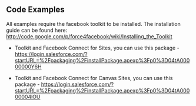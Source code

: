 ## Code Examples ##

All examples require the facebook toolkit to be installed. The installation guide can be found here: http://code.google.com/p/force4facebook/wiki/Installing_the_Toolkit

  * Toolkit and Facebook Connect for Sites, you can use this package - https://login.salesforce.com/?startURL=%2Fpackaging%2FinstallPackage.apexp%3Fp0%3D04tA00000000Y6H

  * Toolkit and Facebook Connect for Canvas Sites, you can use this package - https://login.salesforce.com/?startURL=%2Fpackaging%2FinstallPackage.apexp%3Fp0%3D04tA00000004lOU